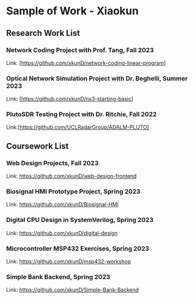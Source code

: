 # Sample of Work - Xiaokun

## Research Work List
### Network Coding Project with Prof. Tang, Fall 2023
Link: [https://github.com/xkunD/network-coding-linear-program]

### Optical Network Simulation Project with Dr. Beghelli, Summer 2023
Link: [https://github.com/xkunD/ns3-starting-basic]

### PlutoSDR Testing Project with Dr. Ritchie, Fall 2022
Link:[https://github.com/UCLRadarGroup/ADALM-PLUTO]

## Coursework List
### Web Design Projects, Fall 2023
Link: https://github.com/xkunD/web-design-frontend

### Biosignal HMI Prototype Project, Spring 2023
Link: https://github.com/xkunD/Biosignal-HMI

### Digital CPU Design in SystemVerilog, Spring 2023
Link: https://github.com/xkunD/digital-design

### Microcontroller MSP432 Exercises, Spring 2023
Link: https://github.com/xkunD/msp432-workshop

### Simple Bank Backend, Spring 2023
Link: https://github.com/xkunD/Simple-Bank-Backend

